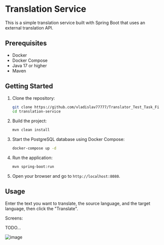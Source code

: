 # Translation Service

This is a simple translation service built with Spring Boot that uses an external translation API.

## Prerequisites

- Docker
- Docker Compose
- Java 17 or higher
- Maven

## Getting Started

1. Clone the repository:

    ```bash
    git clone https://github.com/vladislav77777/Translator_Test_Task_Fintech
    cd translation-service
    ```

2. Build the project:

    ```bash
    mvn clean install
    ```

3. Start the PostgreSQL database using Docker Compose:

    ```bash
    docker-compose up -d
    ```

4. Run the application:

    ```bash
    mvn spring-boot:run
    ```

5. Open your browser and go to `http://localhost:8080`.

## Usage

Enter the text you want to translate, the source language, and the target language, then click the "Translate".

Screens:

TODO...



![image](https://github.com/user-attachments/assets/6390cbca-6f98-47bf-999e-ce0835c82fcb)

